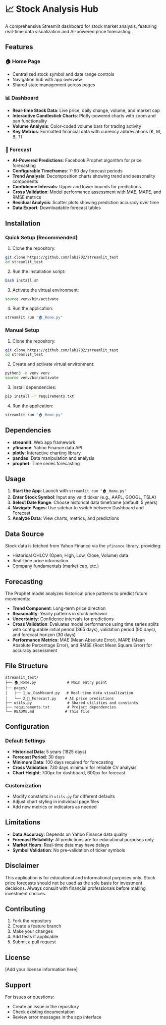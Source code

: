 # 📈 Stock Analysis Hub

A comprehensive Streamlit dashboard for stock market analysis, featuring real-time data visualization and AI-powered price forecasting.

## Features

### 🏠 Home Page
- Centralized stock symbol and date range controls
- Navigation hub with app overview
- Shared state management across pages

### 📊 Dashboard
- **Real-time Stock Data**: Live price, daily change, volume, and market cap
- **Interactive Candlestick Charts**: Plotly-powered charts with zoom and pan functionality
- **Volume Analysis**: Color-coded volume bars for trading activity
- **Key Metrics**: Formatted financial data with currency abbreviations (K, M, B, T)

### 🔮 Forecast
- **AI-Powered Predictions**: Facebook Prophet algorithm for price forecasting
- **Configurable Timeframes**: 7-90 day forecast periods
- **Trend Analysis**: Decomposition charts showing trend and seasonality components
- **Confidence Intervals**: Upper and lower bounds for predictions
- **Cross Validation**: Model performance assessment with MAE, MAPE, and RMSE metrics
- **Residual Analysis**: Scatter plots showing prediction accuracy over time
- **Data Export**: Downloadable forecast tables

## Installation

### Quick Setup (Recommended)

1. Clone the repository:
```bash
git clone https://github.com/lab1702/streamlit_test
cd streamlit_test
```

2. Run the installation script:
```bash
bash install.sh
```

3. Activate the virtual environment:
```bash
source venv/bin/activate
```

4. Run the application:
```bash
streamlit run "🏠_Home.py"
```

### Manual Setup

1. Clone the repository:
```bash
git clone https://github.com/lab1702/streamlit_test
cd streamlit_test
```

2. Create and activate virtual environment:
```bash
python3 -m venv venv
source venv/bin/activate
```

3. Install dependencies:
```bash
pip install -r requirements.txt
```

4. Run the application:
```bash
streamlit run "🏠_Home.py"
```

## Dependencies

- **streamlit**: Web app framework
- **yfinance**: Yahoo Finance data API
- **plotly**: Interactive charting library
- **pandas**: Data manipulation and analysis
- **prophet**: Time series forecasting

## Usage

1. **Start the App**: Launch with `streamlit run "🏠_Home.py"`
2. **Enter Stock Symbol**: Input any valid ticker (e.g., AAPL, GOOGL, TSLA)
3. **Select Date Range**: Choose historical data timeframe (default: 5 years)
4. **Navigate Pages**: Use sidebar to switch between Dashboard and Forecast
5. **Analyze Data**: View charts, metrics, and predictions

## Data Source

Stock data is fetched from Yahoo Finance via the `yfinance` library, providing:
- Historical OHLCV (Open, High, Low, Close, Volume) data
- Real-time price information
- Company fundamentals (market cap, etc.)

## Forecasting

The Prophet model analyzes historical price patterns to predict future movements:
- **Trend Component**: Long-term price direction
- **Seasonality**: Yearly patterns in stock behavior
- **Uncertainty**: Confidence intervals for predictions
- **Cross Validation**: Evaluates model performance using time series splits with configurable initial period (365 days), validation period (90 days), and forecast horizon (30 days)
- **Performance Metrics**: MAE (Mean Absolute Error), MAPE (Mean Absolute Percentage Error), and RMSE (Root Mean Square Error) for accuracy assessment

## File Structure

```
streamlit_test/
├── 🏠_Home.py              # Main entry point
├── pages/
│   ├── 1_📊_Dashboard.py   # Real-time data visualization
│   └── 2_🔮_Forecast.py    # AI price predictions
├── utils.py                # Shared utilities and constants
├── requirements.txt        # Project dependencies
└── README.md              # This file
```

## Configuration

### Default Settings
- **Historical Data**: 5 years (1825 days)
- **Forecast Period**: 30 days
- **Minimum Data**: 100 days required for forecasting
- **Cross Validation**: 730 days minimum for reliable CV analysis
- **Chart Height**: 700px for dashboard, 600px for forecast

### Customization
- Modify constants in `utils.py` for different defaults
- Adjust chart styling in individual page files
- Add new metrics or indicators as needed

## Limitations

- **Data Accuracy**: Depends on Yahoo Finance data quality
- **Forecast Reliability**: AI predictions are for educational purposes only
- **Market Hours**: Real-time data may have delays
- **Symbol Validation**: No pre-validation of ticker symbols

## Disclaimer

This application is for educational and informational purposes only. Stock price forecasts should not be used as the sole basis for investment decisions. Always consult with financial professionals before making investment choices.

## Contributing

1. Fork the repository
2. Create a feature branch
3. Make your changes
4. Add tests if applicable
5. Submit a pull request

## License

[Add your license information here]

## Support

For issues or questions:
- Create an issue in the repository
- Check existing documentation
- Review error messages in the app interface
